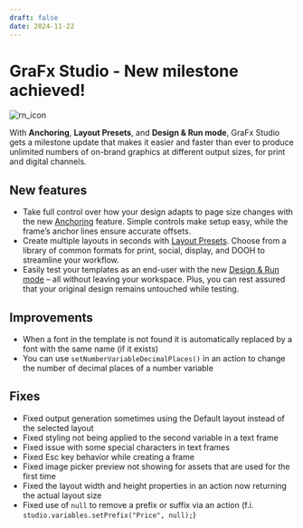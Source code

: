 ```yaml
---
draft: false
date: 2024-11-22
---
```


# GraFx Studio - New milestone achieved!

![rn_icon](/assets/icon-GraFx-Studio.svg)

With **Anchoring**, **Layout Presets**, and **Design & Run mode**, GraFx Studio gets a milestone update that makes it easier and faster than ever to produce unlimited numbers of on-brand graphics at different output sizes, for print and digital channels.

<!-- more -->

## New features

- Take full control over how your design adapts to page size changes with the new [Anchoring](/GraFx-Studio/guides/anchoring/) feature. Simple controls make setup easy, while the frame’s anchor lines ensure accurate offsets.
- Create multiple layouts in seconds with [Layout Presets](/GraFx-Studio/guides/layouts/). Choose from a library of common formats for print, social, display, and DOOH to streamline your workflow.
- Easily test your templates as an end-user with the new [Design & Run mode](/GraFx-Studio/concepts/design-run/) – all without leaving your workspace. Plus, you can rest assured that your original design remains untouched while testing.

## Improvements

- When a font in the template is not found it is automatically replaced by a font with the same name (if it exists)
- You can use `setNumberVariableDecimalPlaces()` in an action to change the number of decimal places of a number variable

## Fixes

- Fixed output generation sometimes using the Default layout instead of the selected layout
- Fixed styling not being applied to the second variable in a text frame
- Fixed issue with some special characters in text frames
- Fixed Esc key behavior while creating a frame
- Fixed image picker preview not showing for assets that are used for the first time
- Fixed the layout width and height properties in an action now returning the actual layout size
- Fixed use of `null` to remove a prefix or suffix via an action (f.i. `studio.variables.setPrefix("Price", null);`)
